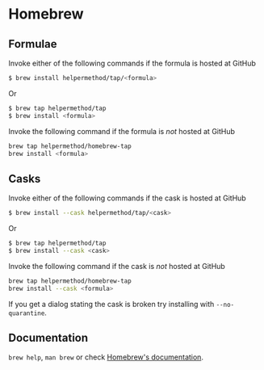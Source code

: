 # Homebrew

## Formulae
Invoke either of the following commands if the formula is hosted at GitHub

```sh
$ brew install helpermethod/tap/<formula>
```

Or

```sh
$ brew tap helpermethod/tap
$ brew install <formula>
```

Invoke the following command if the formula is *not* hosted at GitHub

```sh
brew tap helpermethod/homebrew-tap 
brew install <formula>
```

## Casks
Invoke either of the following commands if the cask is hosted at GitHub

```sh
$ brew install --cask helpermethod/tap/<cask>
```

Or

```sh
$ brew tap helpermethod/tap
$ brew install --cask <cask>
```

Invoke the following command if the cask is *not* hosted at GitHub

```sh
brew tap helpermethod/homebrew-tap 
brew install --cask <formula>
```

If you get a dialog stating the cask is broken try installing with `--no-quarantine`.

## Documentation
`brew help`, `man brew` or check [Homebrew's documentation](https://docs.brew.sh).